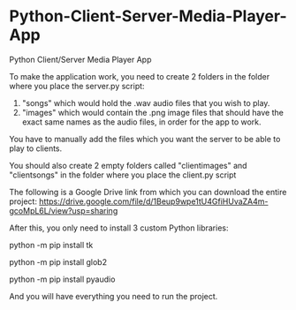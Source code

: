 # Python-Client-Server-Media-Player-App
Python Client/Server Media Player App

To make the application work, you need to create 2 folders in the folder where you place the server.py script:
1. "songs" which would hold the .wav audio files that you wish to play.
2. "images" which would contain the .png image files that should have the exact same names as the audio files, in order for the app to work.


You have to manually add the files which you want the server to be able to play to clients.

You should also create 2 empty folders called "clientimages" and "clientsongs" in the folder where you place the client.py script


The following is a Google Drive link from which you can download the entire project:
https://drive.google.com/file/d/1Beup9wpe1tU4GfiHUvaZA4m-gcoMpL6L/view?usp=sharing

After this, you only need to install 3 custom Python libraries:

python -m pip install tk

python -m pip install glob2

python -m pip install pyaudio

And you will have everything you need to run the project.
